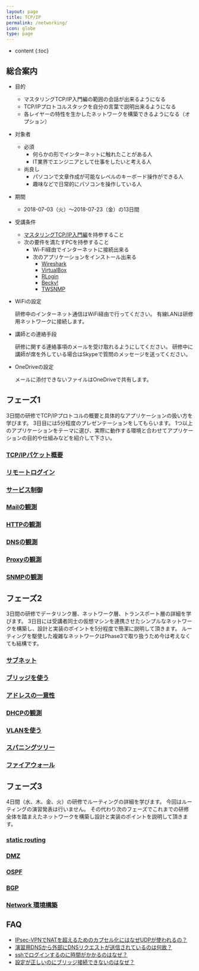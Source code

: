 ```yaml
---
layout: page
title: TCP/IP
permalink: /networking/
icon: globe
type: page
---
```


* content
{:toc}

## 総合案内

* 目的
  - マスタリングTCP/IP入門編の範囲の会話が出来るようになる
  - TCP/IPプロトコルスタックを自分の言葉で説明出来るようになる
  - 各レイヤーの特性を生かしたネットワークを構築できるようになる（オプション）

* 対象者
  - 必須
    - 何らかの形でインターネットに触れたことがある人
    - IT業界でエンジニアとして仕事をしたいと考える人
  - 尚良し
    - パソコンで文章作成が可能なレベルのキーボード操作ができる人
    - 趣味などで日常的にパソコンを操作している人

* 期間
  - 2018-07-03（火）～2018-07-23（金）の13日間

* 受講条件
  - [マスタリングTCP/IP入門編](https://www.amazon.co.jp/dp/4274068765)を持参すること
  - 次の要件を満たすPCを持参すること
    - Wi-Fi経由でインターネットに接続出来る
    - 次のアプリケーションをインストール出来る
      - [Wireshark](https://www.wireshark.org/)
      - [VirtualBox](https://www.virtualbox.org/)
      - [RLogin](https://github.com/kmiya-culti/RLogin/)
      - [Becky!](http://www.rimarts.co.jp/becky-j.htm)
      - [TWSNMP](http://www.twise.co.jp/twsnmp.html)

* WiFiの設定

  研修中のインターネット通信はWiFi経由で行ってください。
  有線LANは研修用ネットワークに接続します。

* 講師との連絡手段

  研修に関する連絡事項のメールを受け取れるようにしてください。
  研修中に講師が席を外している場合はSkypeで質問のメッセージを送ってください。

* OneDriveの設定

  メールに添付できないファイルはOneDriveで共有します。

## フェーズ1
3日間の研修でTCP/IPプロトコルの概要と具体的なアプリケーションの扱い方を学びます。
3日目には5分程度のプレゼンテーションをしてもらいます。
1つ以上のアプリケーションをテーマに選び、実際に動作する環境と合わせてアプリケーションの目的や仕組みなどを紹介して下さい。
### [TCP/IPパケット概要](wireshark)
### [リモートログイン](remote_login)
### [サービス制御](presettings)
### [Mailの観測](mail)
### [HTTPの観測](http)
### [DNSの観測](dns)
### [Proxyの観測](proxy)
### [SNMPの観測](snmp)

## フェーズ2
3日間の研修でデータリンク層、ネットワーク層、トランスポート層の詳細を学びます。
3日目には受講者同士の仮想マシンを連携させたシンプルなネットワークを構築し、設計と実装のポイントを5分程度で簡潔に説明して頂きます。
ルーティングを駆使した複雑なネットワークはPhase3で取り扱うため今は考えなくても結構です。
### [サブネット](ipsubnet)
### [ブリッジを使う](bridge)
### [アドレスの一意性](unique_addressing)
### [DHCPの観測](dhcp)
### [VLANを使う](vlan)
### [スパニングツリー](stp)
### [ファイアウォール](firewall)

## フェーズ3
4日間（水、木、金、火）の研修でルーティングの詳細を学びます。
今回はルーティングの演習発表は行いません。
その代わり次のフェーズでこれまでの研修全体を踏まえたネットワークを構築し設計と実装のポイントを説明して頂きます。
### [static routing](routing)
### [DMZ](dmz)
### [OSPF](ospf)
### [BGP](bgp)
### [Network 環境構築](practice1)

## FAQ
* [IPsec-VPNでNATを超えるためのカプセル化にはなぜUDPが使われるの？](networking_faq#nat-t)
* [演習用DNSから外部にDNSリクエストが送信されているのは何故？](networking_faq#再帰問い合わせ)
* [sshでログインするのに時間がかかるのはなぜ？](networking_faq#sshdelay)
* [設定が正しいのにブリッジ接続できないのはなぜ？](networking_faq#promiscuous)
